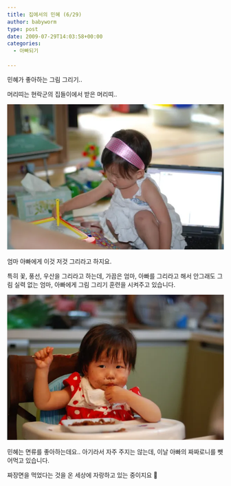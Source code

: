 ```yaml
---
title: 집에서의 민혜 (6/29)
author: babyworm
type: post
date: 2009-07-29T14:03:58+00:00
categories:
  - 아빠되기

---
```

민혜가 좋아하는 그림 그리기.. 

머리띠는 현락군의 집들이에서 받은 머리띠..


<img decoding="async" src="DSC_5253.webp">

엄마 아빠에게 이것 저것 그리라고 하지요.

특히 꽃, 풍선, 우산을 그리라고 하는데, 가끔은 엄마, 아빠를 그리라고 해서 안그래도 그림 실력 없는 엄마, 아빠에게 그림 그리기 훈련을 시켜주고 있습니다.

<img decoding="async" src="DSC_5257.webp">

민혜는 면류를 좋아하는데요.. 아기라서 자주 주지는 않는데, 이날 아빠의 짜짜로니를 뺏어먹고 있습니다. 

짜장면을 먹었다는 것을 온 세상에 자랑하고 있는 중이지요 🙂
